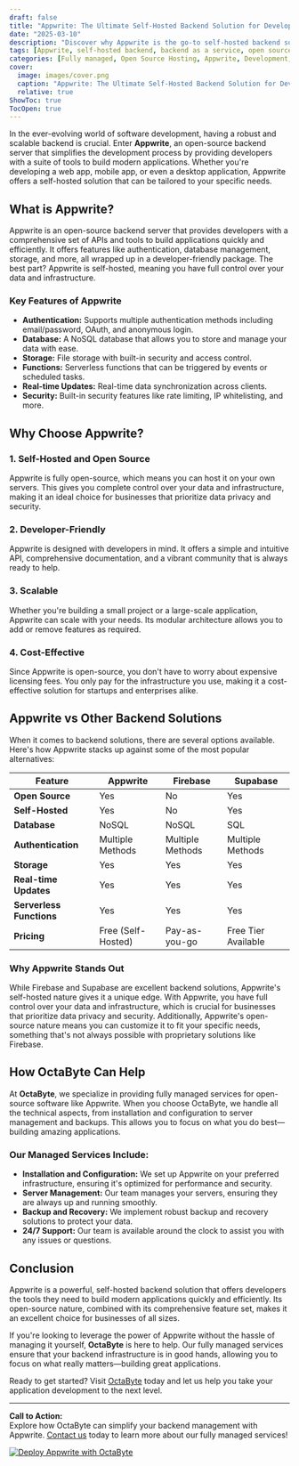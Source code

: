 ```yaml
---
draft: false
title: "Appwrite: The Ultimate Self-Hosted Backend Solution for Developers"
date: "2025-03-10"
description: "Discover why Appwrite is the go-to self-hosted backend solution for developers. Learn about its features, benefits, and how it compares to other backend solutions. Perfect for developers looking to streamline their app development process."
tags: [Appwrite, self-hosted backend, backend as a service, open source backend, Appwrite vs Firebase, Appwrite vs Supabase, managed backend services, OctaByte, open source software, developer tools]
categories: [Fully managed, Open Source Hosting, Appwrite, Development, Backend As A Service, Nocode Lowcode]
cover:
  image: images/cover.png
  caption: "Appwrite: The Ultimate Self-Hosted Backend Solution for Developers"
  relative: true
ShowToc: true
TocOpen: true
---
```



In the ever-evolving world of software development, having a robust and scalable backend is crucial. Enter **Appwrite**, an open-source backend server that simplifies the development process by providing developers with a suite of tools to build modern applications. Whether you're developing a web app, mobile app, or even a desktop application, Appwrite offers a self-hosted solution that can be tailored to your specific needs.

## What is Appwrite?

Appwrite is an open-source backend server that provides developers with a comprehensive set of APIs and tools to build applications quickly and efficiently. It offers features like authentication, database management, storage, and more, all wrapped up in a developer-friendly package. The best part? Appwrite is self-hosted, meaning you have full control over your data and infrastructure.

### Key Features of Appwrite

- **Authentication:** Supports multiple authentication methods including email/password, OAuth, and anonymous login.
- **Database:** A NoSQL database that allows you to store and manage your data with ease.
- **Storage:** File storage with built-in security and access control.
- **Functions:** Serverless functions that can be triggered by events or scheduled tasks.
- **Real-time Updates:** Real-time data synchronization across clients.
- **Security:** Built-in security features like rate limiting, IP whitelisting, and more.

## Why Choose Appwrite?

### 1. **Self-Hosted and Open Source**
Appwrite is fully open-source, which means you can host it on your own servers. This gives you complete control over your data and infrastructure, making it an ideal choice for businesses that prioritize data privacy and security.

### 2. **Developer-Friendly**
Appwrite is designed with developers in mind. It offers a simple and intuitive API, comprehensive documentation, and a vibrant community that is always ready to help.

### 3. **Scalable**
Whether you're building a small project or a large-scale application, Appwrite can scale with your needs. Its modular architecture allows you to add or remove features as required.

### 4. **Cost-Effective**
Since Appwrite is open-source, you don't have to worry about expensive licensing fees. You only pay for the infrastructure you use, making it a cost-effective solution for startups and enterprises alike.

## Appwrite vs Other Backend Solutions

When it comes to backend solutions, there are several options available. Here's how Appwrite stacks up against some of the most popular alternatives:

| Feature                | Appwrite               | Firebase              | Supabase              |
|------------------------|------------------------|-----------------------|-----------------------|
| **Open Source**        | Yes                    | No                    | Yes                   |
| **Self-Hosted**        | Yes                    | No                    | Yes                   |
| **Database**           | NoSQL                  | NoSQL                 | SQL                   |
| **Authentication**     | Multiple Methods       | Multiple Methods      | Multiple Methods      |
| **Storage**            | Yes                    | Yes                   | Yes                   |
| **Real-time Updates**  | Yes                    | Yes                   | Yes                   |
| **Serverless Functions** | Yes                  | Yes                   | Yes                   |
| **Pricing**            | Free (Self-Hosted)     | Pay-as-you-go         | Free Tier Available   |

### Why Appwrite Stands Out

While Firebase and Supabase are excellent backend solutions, Appwrite's self-hosted nature gives it a unique edge. With Appwrite, you have full control over your data and infrastructure, which is crucial for businesses that prioritize data privacy and security. Additionally, Appwrite's open-source nature means you can customize it to fit your specific needs, something that's not always possible with proprietary solutions like Firebase.

## How OctaByte Can Help

At **OctaByte**, we specialize in providing fully managed services for open-source software like Appwrite. When you choose OctaByte, we handle all the technical aspects, from installation and configuration to server management and backups. This allows you to focus on what you do best—building amazing applications.

### Our Managed Services Include:

- **Installation and Configuration:** We set up Appwrite on your preferred infrastructure, ensuring it's optimized for performance and security.
- **Server Management:** Our team manages your servers, ensuring they are always up and running smoothly.
- **Backup and Recovery:** We implement robust backup and recovery solutions to protect your data.
- **24/7 Support:** Our team is available around the clock to assist you with any issues or questions.

## Conclusion

Appwrite is a powerful, self-hosted backend solution that offers developers the tools they need to build modern applications quickly and efficiently. Its open-source nature, combined with its comprehensive feature set, makes it an excellent choice for businesses of all sizes.

If you're looking to leverage the power of Appwrite without the hassle of managing it yourself, **OctaByte** is here to help. Our fully managed services ensure that your backend infrastructure is in good hands, allowing you to focus on what really matters—building great applications.

Ready to get started? Visit [OctaByte](https://octabyte.io) today and let us help you take your application development to the next level.

---

**Call to Action:**  
Explore how OctaByte can simplify your backend management with Appwrite. [Contact us](https://octabyte.io/contact) today to learn more about our fully managed services!

[![Deploy Appwrite with OctaByte](/images/deploy-on-octabyte.png)](https://octabyte.io/fully-managed-open-source-services/development/backend-as-a-service/appwrite)